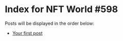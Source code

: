 # Index for NFT World #598
Posts will be displayed in the order below:

- [Your first post](./001-first.md)


